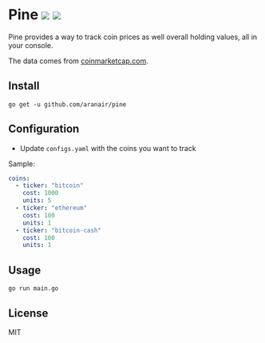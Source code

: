 # Pine <a target="_blank" href="https://opensource.org/licenses/MIT" title="License: MIT"><img src="https://img.shields.io/badge/License-MIT-blue.svg"></a> <a target="_blank" href="http://makeapullrequest.com" title="PRs Welcome"><img src="https://img.shields.io/badge/PRs-welcome-brightgreen.svg"></a>

Pine provides a way to track coin prices as well overall holding values, all in your console.

The data comes from [coinmarketcap.com](https://coinmarketcap.com/).

## Install

```
go get -u github.com/aranair/pine
```

## Configuration

- Update `configs.yaml` with the coins you want to track

Sample:

```yaml
coins:
  - ticker: "bitcoin"
    cost: 1000
    units: 5
  - ticker: "ethereum"
    cost: 100
    units: 1
  - ticker: "bitcoin-cash"
    cost: 100
    units: 1
```

## Usage

```
go run main.go
```


## License
MIT
